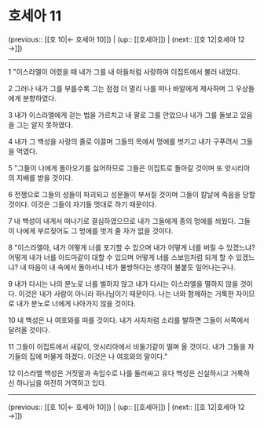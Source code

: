 # 호세아 11

(previous:: [[호 10|← 호세아 10]]) | (up:: [[호세아]]) | (next:: [[호 12|호세아 12 →]])

***




1 
"이스라엘이 어렸을 때 내가 그를 내 아들처럼 사랑하여 이집트에서 불러 내었다. 



2 
그러나 내가 그를 부를수록 그는 점점 더 멀리 나를 떠나 바알에게 제사하며 그 우상들에게 분향하였다. 



3 
내가 이스라엘에게 걷는 법을 가르치고 내 팔로 그를 안았으나 내가 그를 돌보고 있음을 그는 알지 못하였다. 



4 
내가 그 백성을 사랑의 줄로 이끌며 그들의 목에서 멍에를 벗기고 내가 구푸려서 그들을 먹였다. 



5 
"그들이 나에게 돌아오기를 싫어하므로 그들은 이집트로 돌아갈 것이며 또 앗시리아의 지배를 받을 것이다. 



6 
전쟁으로 그들의 성들이 파괴되고 성문들이 부서질 것이며 그들이 칼날에 죽음을 당할 것이다. 이것은 그들이 자기들 멋대로 하기 때문이다. 



7 
내 백성이 내게서 떠나기로 결심하였으므로 내가 그들에게 종의 멍에를 씌웠다. 그들이 나에게 부르짖어도 그 멍에를 벗겨 줄 자가 없을 것이다. 



8 
"이스라엘아, 내가 어떻게 너를 포기할 수 있으며 내가 어떻게 너를 버릴 수 있겠느냐? 어떻게 내가 너를 아드마같이 대할 수 있으며 어떻게 너를 스보임처럼 되게 할 수 있겠느냐? 내 마음이 내 속에서 돌아서니 네가 불쌍하다는 생각이 불붙듯 일어나는구나. 



9 
내가 다시는 나의 분노로 너를 벌하지 않고 내가 다시는 이스라엘을 멸하지 않을 것이다. 이것은 내가 사람이 아니라 하나님이기 때문이다. 나는 너와 함께하는 거룩한 자이므로 내가 분노로 너에게 나아가지 않을 것이다. 



10 
내 백성은 나 여호와를 따를 것이다. 내가 사자처럼 소리를 발하면 그들이 서쪽에서 달려올 것이다. 



11 
그들이 이집트에서 새같이, 앗시리아에서 비둘기같이 떨며 올 것이다. 내가 그들을 자기들의 집에 머물게 하겠다. 이것은 나 여호와의 말이다." 



12 
이스라엘 백성은 거짓말과 속임수로 나를 둘러싸고 유다 백성은 신실하시고 거룩하신 하나님을 여전히 거역하고 있다.

***

(previous:: [[호 10|← 호세아 10]]) | (up:: [[호세아]]) | (next:: [[호 12|호세아 12 →]])
